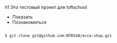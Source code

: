 h1 Это тестовый проект для loftschool

+ Показать
+ Познакомиться

```bash

$ git clone git@github.com:NTRSSN/ecco-shop.git

```

